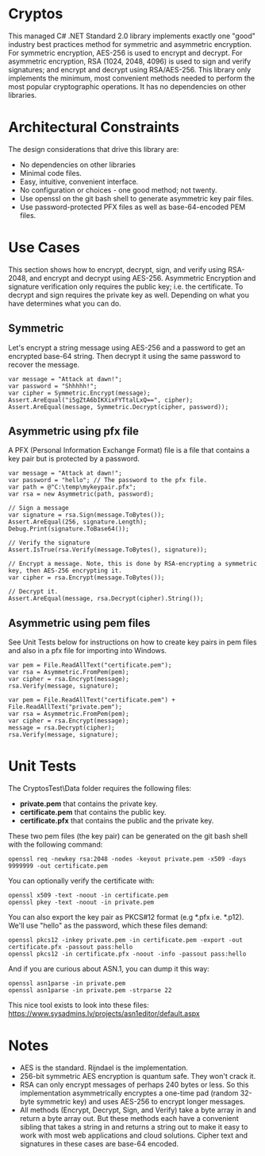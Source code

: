 # Cryptos
This managed C# .NET Standard 2.0 library implements exactly one "good" industry best practices method for symmetric and asymmetric encryption.
For symmetric encryption, AES-256 is used to encrypt and decrypt.
For asymmetric encryption, RSA (1024, 2048, 4096) is used to sign and verify signatures; 
and encrypt and decrypt using RSA/AES-256.
This library only implements the minimum, most convenient methods
needed to perform the most popular cryptographic operations. It has no dependencies on other libraries.

# Architectural Constraints
The design considerations that drive this library are:
* No dependencies on other libraries
* Minimal code files.
* Easy, intuitive, convenient interface.
* No configuration or choices - one good method; not twenty.
* Use openssl on the git bash shell to generate asymmetric key pair files.
* Use password-protected PFX files as well as base-64-encoded PEM files.

# Use Cases
This section shows how to encrypt, decrypt, sign, and verify 
using RSA-2048, and encrypt and decrypt using AES-256. 
Asymmetric Encryption and signature verification only requires 
the public key; i.e. the certificate. To decrypt and sign requires
the private key as well. Depending on what you have determines what 
you can do.

## Symmetric
Let's encrypt a string message using AES-256 and a password to get an encrypted
base-64 string. Then decrypt it using the same password to recover 
the message.
```
var message = "Attack at dawn!";
var password = "Shhhhh!";
var cipher = Symmetric.Encrypt(message);
Assert.AreEqual("i5gZtA6bIKXixFYTtalLxQ==", cipher);
Assert.AreEqual(message, Symmetric.Decrypt(cipher, password));
```

## Asymmetric using pfx file
A PFX (Personal Information Exchange Format) file is a file that contains a key pair but is protected
by a password.

```
var message = "Attack at dawn!";
var password = "hello"; // The password to the pfx file.
var path = @"C:\temp\mykeypair.pfx";
var rsa = new Asymmetric(path, password);

// Sign a message
var signature = rsa.Sign(message.ToBytes());
Assert.AreEqual(256, signature.Length);
Debug.Print(signature.ToBase64());

// Verify the signature
Assert.IsTrue(rsa.Verify(message.ToBytes(), signature));

// Encrypt a message. Note, this is done by RSA-encrypting a symmetric key, then AES-256 encrypting it.
var cipher = rsa.Encrypt(message.ToBytes());

// Decrypt it.
Assert.AreEqual(message, rsa.Decrypt(cipher).String());
```

## Asymmetric using pem files
See Unit Tests below for instructions on how to create key pairs in
pem files and also in a pfx file for importing into Windows. 
```
var pem = File.ReadAllText("certificate.pem");
var rsa = Asymmetric.FromPem(pem);
var cipher = rsa.Encrypt(message);
rsa.Verify(message, signature);
```

```
var pem = File.ReadAllText("certificate.pem") + File.ReadAllText("private.pem");
var rsa = Asymmetric.FromPem(pem);
var cipher = rsa.Encrypt(message);
message = rsa.Decrypt(cipher);
rsa.Verify(message, signature);

```

# Unit Tests
The CryptosTest\Data folder requires the following files:
* **private.pem** that contains the private key.
* **certificate.pem** that contains the public key.
* **certificate.pfx** that contains the public and the private key.

These two pem files (the key pair) can be generated on the git bash shell with the following command:
```
openssl req -newkey rsa:2048 -nodes -keyout private.pem -x509 -days 9999999 -out certificate.pem
```

You can optionally verify the certificate with:
```
openssl x509 -text -noout -in certificate.pem
openssl pkey -text -noout -in private.pem
```

You can also export the key pair as PKCS#12 format (e.g *.pfx i.e. *.p12). We'll use "hello" as the password, which these files demand:
```
openssl pkcs12 -inkey private.pem -in certificate.pem -export -out certificate.pfx -passout pass:hello
openssl pkcs12 -in certificate.pfx -noout -info -passout pass:hello
```
And if you are curious about ASN.1, you can dump it this way:
```
openssl asn1parse -in private.pem
openssl asn1parse -in private.pem -strparse 22
```

This nice tool exists to look into these files: https://www.sysadmins.lv/projects/asn1editor/default.aspx

# Notes
* AES is the standard. Rijndael is the implementation. 
* 256-bit symmetric AES encryption is quantum safe. They won't crack it.
* RSA can only encrypt messages of perhaps 240 bytes or less. So this implementation asymmetrically encryptes a
one-time pad (random 32-byte symmetric key) and uses AES-256 to encrypt longer messages.
* All methods (Encrypt, Decrypt, Sign, and Verify) take a byte array in and return a byte array out. 
But these methods each have a convenient sibling that takes a string in and returns a string out to make 
it easy to work with most web applications and cloud solutions. 
Cipher text and signatures in these cases are base-64 encoded.
